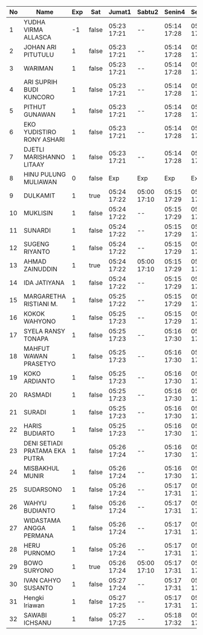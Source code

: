 | No | Name | Exp | Sat | Jumat1 | Sabtu2 | Senin4 | Selasa5 | Rabu6 | Kamis7 | Jumat8 | Sabtu9 | Senin11 | Selasa12 | Rabu13 | Kamis14 | Jumat15 | Sabtu16 | Senin18 | Selasa19 | Rabu20 | Kamis21 | Jumat22 | Sabtu23 | Senin25 | Selasa26 |
|-----|-----|-----|-----|-----|-----|-----|-----|-----|-----|-----|-----|-----|-----|-----|-----|-----|-----|-----|-----|-----|-----|-----|-----|-----|-----|
| 1 | YUDHA VIRMA ALLASCA | -1 | false | 05:23 17:21 | -- | 05:14 17:28 | 05:27 17:08 | 05:21 17:13 | 05:25 17:05 | 05:25 17:21 | -- | 05:22 17:03 | 05:22 17:14 | 05:12 17:03 | 05:23 17:13 | 05:02 17:16 | -- | 05:00 17:17 | 05:27 17:15 | 05:21 17:07 | 05:01 17:11 | 06:12 17:20 | -- | 05:17 17:22 | 05:10 - |
| 2 | JOHAN ARI PITUTULU | 1 | false | 05:23 17:21 | -- | 05:14 17:28 | 05:27 17:08 | 05:21 17:13 | 05:25 17:05 | 05:25 17:21 | -- | 05:22 17:03 | 05:22 17:14 | 05:12 17:03 | 05:23 17:13 | 05:02 17:16 | -- | 05:00 17:17 | 05:27 17:15 | 05:21 17:07 | 05:01 17:11 | 06:12 17:20 | -- | 05:17 17:22 | 05:10 - |
| 3 | WARIMAN | 1 | false | 05:23 17:21 | -- | 05:14 17:28 | 05:27 17:08 | 05:21 17:13 | 05:25 17:05 | 05:25 17:21 | -- | 05:22 17:03 | 05:22 17:14 | 05:12 17:03 | 05:23 17:13 | 05:02 17:16 | -- | 05:00 17:17 | 05:27 17:15 | 05:21 17:07 | 05:01 17:11 | 06:12 17:20 | -- | 05:17 17:22 | 05:10 - |
| 4 | ARI SUPRIH BUDI KUNCORO | 1 | false | 05:23 17:21 | -- | 05:14 17:28 | 05:27 17:08 | 05:21 17:13 | 05:25 17:05 | 05:25 17:21 | -- | 05:22 17:03 | 05:22 17:14 | 05:12 17:03 | 05:23 17:13 | 05:02 17:16 | -- | 05:00 17:17 | 05:27 17:15 | 05:21 17:07 | 05:01 17:11 | 06:12 17:20 | -- | 05:17 17:22 | 05:10 - |
| 5 | PITHUT GUNAWAN | 1 | false | 05:23 17:21 | -- | 05:14 17:28 | 05:27 17:08 | 05:21 17:13 | 05:25 17:05 | 05:25 17:21 | -- | 05:22 17:03 | 05:22 17:14 | 05:12 17:03 | 05:23 17:13 | 05:02 17:16 | -- | 05:00 17:17 | 05:27 17:15 | 05:21 17:07 | 05:01 17:11 | 06:12 17:20 | -- | 05:17 17:22 | 05:10 - |
| 6 | EKO YUDISTIRO RONY ASHARI | 1 | false | 05:23 17:21 | -- | 05:14 17:28 | 05:27 17:08 | 05:21 17:13 | 05:25 17:05 | 05:25 17:21 | -- | 05:22 17:03 | 05:22 17:14 | 05:12 17:03 | 05:23 17:13 | 05:02 17:16 | -- | 05:00 17:17 | 05:27 17:15 | 05:21 17:07 | 05:01 17:11 | 06:12 17:20 | -- | 05:17 17:22 | 05:10 - |
| 7 | DJETLI MARISHANNO LITAAY | 1 | false | 05:23 17:21 | -- | 05:14 17:28 | 05:27 17:08 | 05:21 17:13 | 05:25 17:06 | 05:25 17:22 | -- | 05:22 17:03 | 05:22 17:14 | 05:12 17:03 | 05:23 17:14 | 05:02 17:16 | -- | 05:00 17:17 | 05:27 17:15 | 05:21 17:07 | 05:01 17:12 | 06:12 17:20 | -- | 05:17 17:22 | 05:10 - |
| 8 | HINU PULUNG MULIAWAN | 0 | false | Exp | Exp | Exp | Exp | Exp | Exp | Exp | Exp | Exp | Exp | Exp | Exp | Exp | Exp | Exp | Exp | Exp | Exp | Exp | Exp | Exp | Exp |
| 9 | DULKAMIT | 1 | true | 05:24 17:22 | 05:00 17:10 | 05:15 17:29 | 05:28 17:09 | 05:22 17:14 | 05:26 17:06 | 05:26 17:22 | 05:22 17:28 | 05:23 17:04 | 05:23 17:15 | 05:13 17:04 | 05:24 17:14 | 05:03 17:17 | 05:21 17:17 | 05:01 17:18 | 05:28 17:16 | 05:22 17:08 | 05:02 17:12 | 05:43 17:21 | 05:11 17:14 | 05:18 17:23 | 05:11 - |
| 10 | MUKLISIN | 1 | false | 05:24 17:22 | -- | 05:15 17:29 | 05:28 17:09 | 05:22 17:14 | 05:26 17:06 | 05:26 17:22 | -- | 05:23 17:04 | 05:23 17:15 | 05:13 17:04 | 05:24 17:14 | 05:03 17:17 | -- | 05:01 17:18 | 05:28 17:16 | 05:22 17:08 | 05:02 17:12 | 06:13 17:21 | -- | 05:18 17:23 | 05:11 - |
| 11 | SUNARDI | 1 | false | 05:24 17:22 | -- | 05:15 17:29 | 05:28 17:09 | 05:22 17:14 | 05:26 17:06 | 05:26 17:22 | -- | 05:23 17:04 | 05:23 17:15 | 05:13 17:04 | 05:24 17:14 | 05:03 17:17 | -- | 05:01 17:18 | 05:28 17:16 | 05:22 17:08 | 05:02 17:12 | 06:13 17:21 | -- | 05:18 17:23 | 05:11 - |
| 12 | SUGENG RIYANTO | 1 | false | 05:24 17:22 | -- | 05:15 17:29 | 05:28 17:09 | 05:22 17:14 | 05:26 17:06 | 05:26 17:22 | -- | 05:23 17:04 | 05:23 17:15 | 05:13 17:04 | 05:24 17:14 | 05:03 17:17 | -- | 05:01 17:18 | 05:28 17:16 | 05:22 17:08 | 05:02 17:12 | 06:13 17:21 | -- | 05:18 17:23 | 05:11 - |
| 13 | AHMAD ZAINUDDIN | 1 | true | 05:24 17:22 | 05:00 17:10 | 05:15 17:29 | 05:28 17:09 | 05:22 17:14 | 05:26 17:06 | 05:26 17:22 | 05:22 17:28 | 05:23 17:04 | 05:23 17:15 | 05:13 17:04 | 05:24 17:14 | 05:03 17:17 | 05:21 17:17 | 05:01 17:18 | 05:28 17:16 | 05:22 17:08 | 05:02 17:12 | 06:13 17:21 | 05:11 17:14 | 05:18 17:23 | 05:11 - |
| 14 | IDA JATIYANA | 1 | false | 05:24 17:22 | -- | 05:15 17:29 | 05:28 17:09 | 05:22 17:14 | 05:26 17:06 | 05:26 17:22 | -- | 05:23 17:04 | 05:23 17:15 | 05:13 17:04 | 05:24 17:14 | 05:03 17:17 | -- | 05:01 17:18 | 05:28 17:16 | 05:22 17:08 | 05:02 17:12 | 06:13 17:21 | -- | 05:18 17:23 | 05:11 - |
| 15 | MARGARETHA RISTIANI M. | 1 | false | 05:25 17:22 | -- | 05:15 17:29 | 05:28 17:09 | 05:22 17:14 | 05:26 17:06 | 05:26 17:23 | -- | 05:23 17:04 | 05:23 17:15 | 05:13 17:04 | 05:24 17:15 | 05:03 17:17 | -- | 05:01 17:18 | 05:28 17:16 | 05:22 17:08 | 05:03 17:13 | 06:13 17:21 | -- | 05:18 17:23 | 05:11 - |
| 16 | KOKOK WAHYONO | 1 | false | 05:25 17:23 | -- | 05:15 17:29 | 05:28 17:09 | 05:22 17:14 | 05:26 17:07 | 05:27 17:23 | -- | 05:24 17:05 | 05:23 17:16 | 05:14 17:05 | 05:25 17:15 | 05:04 17:18 | -- | 05:02 17:19 | 05:28 17:17 | 05:23 17:09 | 05:03 17:13 | 06:14 17:22 | -- | 05:19 17:24 | 05:12 - |
| 17 | SYELA RANSY TONAPA | 1 | false | 05:25 17:23 | -- | 05:16 17:30 | 05:29 17:10 | 05:23 17:15 | 05:27 17:07 | 05:27 17:23 | -- | 05:24 17:05 | 05:24 17:16 | 05:14 17:05 | 05:25 17:15 | 05:04 17:18 | -- | 05:02 17:19 | 05:29 17:17 | 05:23 17:09 | 05:03 17:13 | 06:14 17:22 | -- | 05:19 17:24 | 05:12 - |
| 18 | MAHFUT WAWAN PRASETYO | 1 | false | 05:25 17:23 | -- | 05:16 17:30 | 05:29 17:10 | 05:23 17:15 | 05:27 17:07 | 05:27 17:23 | -- | 05:24 17:05 | 05:24 17:16 | 05:14 17:05 | 05:25 17:15 | 05:04 17:18 | -- | 05:02 17:19 | 05:29 17:17 | 05:23 17:09 | 05:03 17:13 | 05:28 17:22 | -- | 05:19 17:24 | 05:12 - |
| 19 | KOKO ARDIANTO | 1 | false | 05:25 17:23 | -- | 05:16 17:30 | 05:29 17:10 | 05:23 17:15 | 05:27 17:07 | 05:27 17:23 | -- | 05:24 17:05 | 05:24 17:16 | 05:14 17:05 | 05:25 17:15 | 05:04 17:18 | -- | 05:02 17:19 | 05:29 17:17 | 05:23 17:09 | 05:03 17:13 | 06:14 17:22 | -- | 05:19 17:24 | 05:12 - |
| 20 | RASMADI | 1 | false | 05:25 17:23 | -- | 05:16 17:30 | 05:29 17:10 | 05:23 17:15 | 05:27 17:07 | 05:27 17:23 | -- | 05:24 17:05 | 05:24 17:16 | 05:14 17:05 | 05:25 17:15 | 05:04 17:18 | -- | 05:02 17:19 | 05:29 17:17 | 05:23 17:09 | 05:03 17:13 | 06:14 17:22 | -- | 05:19 17:24 | 05:12 - |
| 21 | SURADI | 1 | false | 05:25 17:23 | -- | 05:16 17:30 | 05:29 17:10 | 05:23 17:15 | 05:27 17:07 | 05:27 17:24 | -- | 05:24 17:05 | 05:24 17:16 | 05:14 17:05 | 05:25 17:15 | 05:04 17:18 | -- | 05:02 17:19 | 05:29 17:17 | 05:23 17:09 | 05:04 17:13 | 06:14 17:22 | -- | 05:19 17:24 | 05:12 - |
| 22 | HARIS BUDIARTO | 1 | false | 05:25 17:23 | -- | 05:16 17:30 | 05:29 17:10 | 05:23 17:15 | 05:27 17:07 | 05:27 17:24 | -- | 05:24 17:05 | 05:24 17:16 | 05:14 17:05 | 05:25 17:16 | 05:04 17:18 | -- | 05:02 17:19 | 05:29 17:17 | 05:23 17:09 | 05:04 17:14 | 06:14 17:22 | -- | 05:19 17:24 | 05:12 - |
| 23 | DENI SETIADI PRATAMA EKA PUTRA | 1 | false | 05:26 17:24 | -- | 05:16 17:30 | 05:29 17:10 | 05:23 17:15 | 05:27 17:08 | 05:27 17:24 | -- | 05:25 17:06 | 05:24 17:16 | 05:14 17:06 | 05:25 17:16 | 05:04 17:19 | -- | 05:02 17:20 | 05:29 17:18 | 05:24 17:10 | 05:04 17:14 | 06:14 17:23 | -- | 05:20 17:25 | 05:13 - |
| 24 | MISBAKHUL MUNIR | 1 | false | 05:26 17:24 | -- | 05:16 17:30 | 05:29 17:10 | 05:23 17:15 | 05:27 17:08 | 05:28 17:24 | -- | 05:25 17:06 | 05:25 17:17 | 05:15 17:06 | 05:26 17:16 | 05:05 17:19 | -- | 05:03 17:20 | 05:30 17:18 | 05:24 17:10 | 05:04 17:14 | 06:15 17:23 | -- | 05:20 17:25 | 05:13 - |
| 25 | SUDARSONO | 1 | false | 05:26 17:24 | -- | 05:17 17:31 | 05:30 17:11 | 05:24 17:16 | 05:28 17:08 | 05:28 17:24 | -- | 05:25 17:06 | 05:25 17:17 | 05:15 17:06 | 05:26 17:16 | 05:05 17:19 | -- | 05:03 17:20 | 05:30 17:18 | 05:24 17:10 | 05:04 17:14 | 06:15 17:23 | -- | 05:20 17:25 | 05:13 - |
| 26 | WAHYU BUDIANTO | 1 | false | 05:26 17:24 | -- | 05:17 17:31 | 05:30 17:11 | 05:24 17:16 | 05:28 17:08 | 05:28 17:24 | -- | 05:25 17:06 | 05:25 17:17 | 05:15 17:06 | 05:26 17:16 | 05:05 17:19 | -- | 05:03 17:20 | 05:30 17:18 | 05:24 17:10 | 05:04 17:14 | 06:15 17:23 | -- | 05:20 17:25 | 05:13 - |
| 27 | WIDASTAMA ANGGA PERMANA | 1 | false | 05:26 17:24 | -- | 05:17 17:31 | 05:30 17:11 | 05:24 17:16 | 05:28 17:08 | 05:28 17:24 | -- | 05:25 17:06 | 05:25 17:17 | 05:15 17:06 | 05:26 17:16 | 05:05 17:19 | -- | 05:03 17:20 | 05:30 17:18 | 05:24 17:10 | 05:04 17:14 | 06:15 17:23 | -- | 05:20 17:25 | 05:13 - |
| 28 | HERU PURNOMO | 1 | false | 05:26 17:24 | -- | 05:17 17:31 | 05:30 17:11 | 05:24 17:16 | 05:28 17:08 | 05:28 17:25 | -- | 05:25 17:06 | 05:25 17:17 | 05:15 17:06 | 05:26 17:16 | 05:05 17:19 | -- | 05:03 17:20 | 05:30 17:18 | 05:24 17:10 | 05:05 17:14 | 06:15 17:23 | -- | 05:20 17:25 | 05:13 - |
| 29 | BOWO SURYONO | 1 | true | 05:26 17:24 | 05:00 17:10 | 05:17 17:31 | 05:30 17:11 | 05:24 17:16 | 05:28 17:08 | 05:28 17:25 | 05:22 17:28 | 05:25 17:06 | 05:25 17:17 | 05:15 17:06 | 05:26 17:17 | 05:05 17:19 | 05:21 17:17 | 05:03 17:20 | 05:30 17:18 | 05:24 17:10 | 05:05 17:14 | 06:15 17:24 | 05:11 17:14 | 05:20 17:25 | 05:13 - |
| 30 | IVAN CAHYO SUSANTO | 1 | false | 05:27 17:24 | -- | 05:17 17:31 | 05:30 17:11 | 05:24 17:16 | 05:28 17:09 | 05:28 17:25 | -- | 05:26 17:07 | 05:25 17:17 | 05:15 17:07 | 05:26 17:17 | 05:05 17:20 | -- | 05:03 17:21 | 05:30 17:19 | 05:25 17:10 | 05:05 17:15 | 06:15 17:24 | -- | 05:21 17:26 | 05:14 - |
| 31 | Hengki Iriawan | 1 | false | 05:27 17:25 | -- | 05:17 17:31 | 05:30 17:11 | 05:24 17:16 | 05:28 17:09 | 05:29 17:25 | -- | 05:26 17:07 | 05:26 17:18 | 05:16 17:07 | 05:27 17:17 | 05:06 17:20 | -- | 05:04 17:21 | 05:30 17:19 | 05:25 17:11 | 05:05 17:15 | 06:16 17:24 | -- | 05:21 17:26 | 05:14 - |
| 32 | SAWABI ICHSANU | 1 | false | 05:27 17:25 | -- | 05:18 17:32 | 05:30 17:12 | 05:25 17:17 | 05:29 17:09 | 05:29 17:25 | -- | 05:26 17:07 | 05:26 17:18 | 05:16 17:07 | 05:27 17:17 | 05:06 17:20 | -- | 05:04 17:21 | 05:31 17:19 | 05:25 17:11 | 05:05 17:15 | 06:16 17:24 | -- | 05:21 17:26 | 05:14 - |
